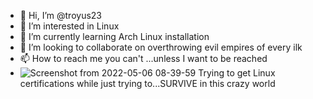 - 👋 Hi, I’m @troyus23
- 👀 I’m interested in Linux
- 🌱 I’m currently learning Arch Linux installation
- 💞️ I’m looking to collaborate on overthrowing evil empires of every ilk
- 📫 How to reach me you can't ...unless I want to be reached
- ![Screenshot from 2022-05-06 08-39-59](https://user-images.githubusercontent.com/75853072/167144883-cbba02ad-06da-48a6-aa1d-c2ae5811c64b.png)
 Trying to get Linux certifications while just trying to...SURVIVE in this crazy world
<!---
troyus23/troyus23 is a ✨ special ✨ repository because its `README.md` (this file) appears on your GitHub profile.
You can click the Preview link to take a look at your changes.
--->
